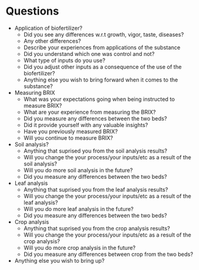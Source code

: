 # Questions

* Application of biofertilizer?
  * Did you see any differences w.r.t growth, vigor, taste, diseases?
  * Any other differences?
  * Describe your experiences from applications of the substance
  * Did you understand which one was control and not?
  * What type of inputs do you use?
  * Did you adjust other inputs as a consequence of the use of the biofertilizer?
  * Anything else you wish to bring forward when it comes to the substance?
* Measuring BRIX
  * What was your expectations going when being instructed to measure BRIX?
  * What are your experience from measuring the BRIX?
  * Did you measure any differences between the two beds?
  * Did it provide yourself with any valuable insights?
  * Have you previously measured BRIX?
  * Will you continue to measure BRIX?
* Soil analysis?
  * Anything that suprised you from the soil analysis results?
  * Will you change the your process/your inputs/etc as a result of the soil analysis?
  * Will you do more soil analysis in the future?
  * Did you measure any differences between the two beds?
* Leaf analysis
  * Anything that suprised you from the leaf analysis results?
  * Will you change the your process/your inputs/etc as a result of the leaf analysis?
  * Will you do more leaf analysis in the future?
  * Did you measure any differences between the two beds?
* Crop analysis
  * Anything that suprised you from the crop analysis results?
  * Will you change the your process/your inputs/etc as a result of the crop analysis?
  * Will you do more crop analysis in the future?
  * Did you measure any differences between crop from the two beds?
* Anything else you wish to bring up?
